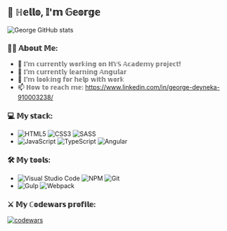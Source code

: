 ## 👋 ℍ𝕖𝕝𝕝𝕠, 𝕀'𝕞 𝔾𝕖𝕠𝕣𝕘𝕖

![George GitHub stats](https://github-readme-stats.vercel.app/api?username=GeorgeDeyneka&show_icons=true&theme=radical)

<!--
**GeorgeDeyneka/GeorgeDeyneka** is a ✨ _special_ ✨ repository because its `README.md` (this file) appears on your GitHub profile.

Here are some ideas to get you started:

- 👯 I’m looking to collaborate on ...
- 💬 Ask me about ...
- 📫 How to reach me: ...
- 😄 Pronouns: ...
- ⚡ Fun fact: ...
-->

### 👨‍💻 𝔸𝕓𝕠𝕦𝕥 𝕄𝕖:
- 🔭 𝕀’𝕞 𝕔𝕦𝕣𝕣𝕖𝕟𝕥𝕝𝕪 𝕨𝕠𝕣𝕜𝕚𝕟𝕘 𝕠𝕟 ℍ𝕐𝕊 𝔸𝕔𝕒𝕕𝕖𝕞𝕪 𝕡𝕣𝕠𝕛𝕖𝕔𝕥!
- 🌱 𝕀’𝕞 𝕔𝕦𝕣𝕣𝕖𝕟𝕥𝕝𝕪 𝕝𝕖𝕒𝕣𝕟𝕚𝕟𝕘 𝔸𝕟𝕘𝕦𝕝𝕒𝕣
- 🤔 𝕀’𝕞 𝕝𝕠𝕠𝕜𝕚𝕟𝕘 𝕗𝕠𝕣 𝕙𝕖𝕝𝕡 𝕨𝕚𝕥𝕙 𝕨𝕠𝕣𝕜
- 📫 ℍ𝕠𝕨 𝕥𝕠 𝕣𝕖𝕒𝕔𝕙 𝕞𝕖: https://www.linkedin.com/in/george-deyneka-910003238/

### 💻 𝕄𝕪 𝕤𝕥𝕒𝕔𝕜:
- ![HTML5](https://img.shields.io/badge/html5-%23E34F26.svg?style=for-the-badge&logo=html5&logoColor=white) ![CSS3](https://img.shields.io/badge/css3-%231572B6.svg?style=for-the-badge&logo=css3&logoColor=white) ![SASS](https://img.shields.io/badge/SASS-hotpink.svg?style=for-the-badge&logo=SASS&logoColor=white)
- ![JavaScript](https://img.shields.io/badge/javascript-%23323330.svg?style=for-the-badge&logo=javascript&logoColor=%23F7DF1E) ![TypeScript](https://img.shields.io/badge/typescript-%23007ACC.svg?style=for-the-badge&logo=typescript&logoColor=white) ![Angular](https://img.shields.io/badge/angular-%23DD0031.svg?style=for-the-badge&logo=angular&logoColor=white)

### 🛠 𝕄𝕪 𝕥𝕠𝕠𝕝𝕤:
- ![Visual Studio Code](https://img.shields.io/badge/Visual%20Studio%20Code-0078d7.svg?style=for-the-badge&logo=visual-studio-code&logoColor=white) ![NPM](https://img.shields.io/badge/NPM-%23000000.svg?style=for-the-badge&logo=npm&logoColor=white) ![Git](https://img.shields.io/badge/git-%23F05033.svg?style=for-the-badge&logo=git&logoColor=white)
- ![Gulp](https://img.shields.io/badge/GULP-%23CF4647.svg?style=for-the-badge&logo=gulp&logoColor=white) ![Webpack](https://img.shields.io/badge/webpack-%238DD6F9.svg?style=for-the-badge&logo=webpack&logoColor=black)

### ⚔️ 𝕄𝕪 ℂ𝕠𝕕𝕖𝕨𝕒𝕣𝕤 𝕡𝕣𝕠𝕗𝕚𝕝𝕖:
[![codewars](https://www.codewars.com/users/GeorgeDeyneka/badges/large)](https://www.codewars.com/users/GeorgeDeyneka) 
